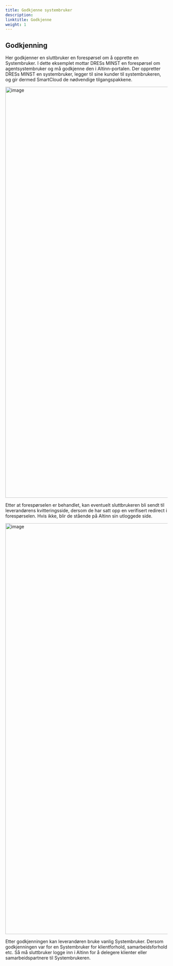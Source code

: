 ```yaml
---
title: Godkjenne systembruker
description:
linktitle: Godkjenne
weight: 1
---
```


## Godkjenning

Her godkjenner en sluttbruker en forespørsel om å opprette en Systembruker. I dette eksemplet mottar DRESs MINST en forespørsel om agentsystembruker og må godkjenne den i Altinn-portalen. Der oppretter DRESs MINST en systembruker, legger til sine kunder til systembrukeren, og gir dermed SmartCloud de nødvendige tilgangspakkene.

<img width="2177" height="1277" alt="image" src="https://docs.altinn.studio/nb/authorization/guides/end-user/system-user/systemtilgang-approve-1.png" />



Etter at forespørselen er behandlet, kan eventuelt sluttbrukeren bli sendt til leverandørens kvitteringsside, dersom de har satt opp en verifisert redirect i forespørselen. Hvis ikke, blir de stående på Altinn sin utloggede side.


<img width="2177" height="1277" alt="image" src="https://docs.altinn.studio/nb/authorization/guides/end-user/system-user/systemtilgang-receipt-vendor.png" />

Etter godkjenningen kan leverandøren bruke vanlig Systembruker. Dersom godkjenningen var for en Systembruker for klientforhold, samarbeidsforhold etc. Så må sluttbruker logge inn i Altinn for å delegere klienter eller samarbeidspartnere til Systembrukeren.
